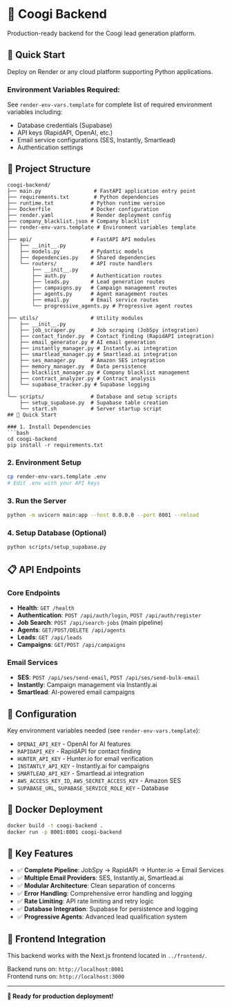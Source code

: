 # 🎯 Coogi Backend

Production-ready backend for the Coogi lead generation platform.

## 🚀 Quick Start

Deploy on Render or any cloud platform supporting Python applications.

### Environment Variables Required:
See `render-env-vars.template` for complete list of required environment variables including:
- Database credentials (Supabase)
- API keys (RapidAPI, OpenAI, etc.)
- Email service configurations (SES, Instantly, Smartlead)
- Authentication settings

## 📁 Project Structure

```
coogi-backend/
├── main.py                 # FastAPI application entry point
├── requirements.txt        # Python dependencies
├── runtime.txt            # Python runtime version
├── Dockerfile             # Docker configuration
├── render.yaml            # Render deployment config
├── company_blacklist.json # Company blacklist
├── render-env-vars.template # Environment variables template
│
├── api/                   # FastAPI API modules
│   ├── __init__.py
│   ├── models.py          # Pydantic models
│   ├── dependencies.py    # Shared dependencies
│   └── routers/           # API route handlers
│       ├── __init__.py
│       ├── auth.py        # Authentication routes
│       ├── leads.py       # Lead generation routes
│       ├── campaigns.py   # Campaign management routes
│       ├── agents.py      # Agent management routes
│       ├── email.py       # Email service routes
│       └── progressive_agents.py # Progressive agent routes
│
├── utils/                 # Utility modules
│   ├── __init__.py
│   ├── job_scraper.py     # Job scraping (JobSpy integration)
│   ├── contact_finder.py  # Contact finding (RapidAPI integration)
│   ├── email_generator.py # AI email generation
│   ├── instantly_manager.py # Instantly.ai integration
│   ├── smartlead_manager.py # Smartlead.ai integration
│   ├── ses_manager.py     # Amazon SES integration
│   ├── memory_manager.py  # Data persistence
│   ├── blacklist_manager.py # Company blacklist management
│   ├── contract_analyzer.py # Contract analysis
│   └── supabase_tracker.py # Supabase logging
│
└── scripts/               # Database and setup scripts
    ├── setup_supabase.py  # Supabase table creation
    └── start.sh           # Server startup script
## 🚀 Quick Start

### 1. Install Dependencies
```bash
cd coogi-backend
pip install -r requirements.txt
```

### 2. Environment Setup
```bash
cp render-env-vars.template .env
# Edit .env with your API keys
```

### 3. Run the Server
```bash
python -m uvicorn main:app --host 0.0.0.0 --port 8001 --reload
```

### 4. Setup Database (Optional)
```bash
python scripts/setup_supabase.py
```

## 📋 API Endpoints

### Core Endpoints
- **Health**: `GET /health`
- **Authentication**: `POST /api/auth/login`, `POST /api/auth/register`
- **Job Search**: `POST /api/search-jobs` (main pipeline)
- **Agents**: `GET/POST/DELETE /api/agents`
- **Leads**: `GET /api/leads`
- **Campaigns**: `GET/POST /api/campaigns`

### Email Services
- **SES**: `POST /api/ses/send-email`, `POST /api/ses/send-bulk-email`
- **Instantly**: Campaign management via Instantly.ai
- **Smartlead**: AI-powered email campaigns

## 🔧 Configuration

Key environment variables needed (see `render-env-vars.template`):
- `OPENAI_API_KEY` - OpenAI for AI features
- `RAPIDAPI_KEY` - RapidAPI for contact finding
- `HUNTER_API_KEY` - Hunter.io for email verification
- `INSTANTLY_API_KEY` - Instantly.ai for campaigns
- `SMARTLEAD_API_KEY` - Smartlead.ai integration
- `AWS_ACCESS_KEY_ID`, `AWS_SECRET_ACCESS_KEY` - Amazon SES
- `SUPABASE_URL`, `SUPABASE_SERVICE_ROLE_KEY` - Database

## 🐳 Docker Deployment

```bash
docker build -t coogi-backend .
docker run -p 8001:8001 coogi-backend
```

## 📝 Key Features

- ✅ **Complete Pipeline**: JobSpy → RapidAPI → Hunter.io → Email Services
- ✅ **Multiple Email Providers**: SES, Instantly.ai, Smartlead.ai
- ✅ **Modular Architecture**: Clean separation of concerns
- ✅ **Error Handling**: Comprehensive error handling and logging
- ✅ **Rate Limiting**: API rate limiting and retry logic
- ✅ **Database Integration**: Supabase for persistence and logging
- ✅ **Progressive Agents**: Advanced lead qualification system

## 🔗 Frontend Integration

This backend works with the Next.js frontend located in `../frontend/`.

Backend runs on: `http://localhost:8001`  
Frontend runs on: `http://localhost:3000`

---

**🎯 Ready for production deployment!**
